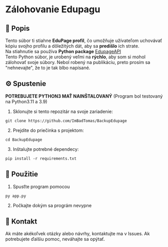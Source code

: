# Zálohovanie Edupagu

## 📂 Popis

Tento súbor ti stiahne **EduPage profil**, čo umožňuje užívateľom uchovávať kópiu svojho profilu a dôležitých dát, aby sa **predišlo** ich strate. <br>
Na stiahnutie sa používa **Python package** [EdupageAPI](https://github.com/ivanhrabcak/edupage-api)<br>
Tento Python súbor, je urobený veľmi na **rýchlo**, aby som si mohol zálohovať svoje súbory. Nebol robený na publikáciu, preto prosím sa "nehnevajte", že to je tak blbo napísané.

## ⚙️ Spustenie

**POTREBUJETE PYTHON3 MAŤ NAINŠTALOVANÝ** (Program bol testovaný na Python3.11 a 3.9)

1. Sklonujte si tento repozitár na svoje zariadenie:
```
git clone https://github.com/ImBadTomas/BackupEdupage
```
2. Prejdite do priečinka s projektom:
```
cd BackupEdupage
```
3. Inštalujte potrebné dependecy:
```
pip install -r requirements.txt
```

## 🚀 Použitie

1. Spusťte program  pomocou
```
py app.py
```
2. Počkajte dokým sa prográm nevypne

## 📧 Kontakt

Ak máte akékoľvek otázky alebo návrhy, kontaktujte ma v Issues.
Ak potrebujete ďalšiu pomoc, neváhajte sa opýtať.